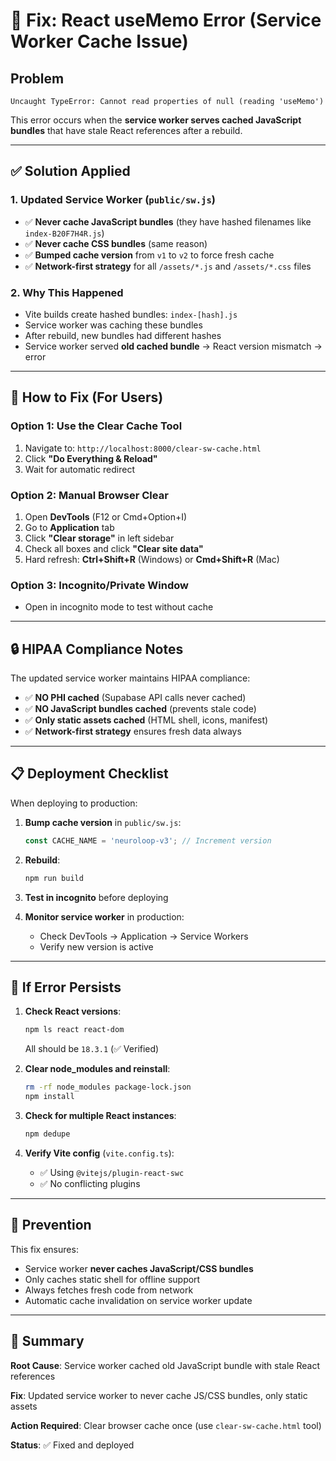 # 🔧 Fix: React useMemo Error (Service Worker Cache Issue)

## Problem
```
Uncaught TypeError: Cannot read properties of null (reading 'useMemo')
```

This error occurs when the **service worker serves cached JavaScript bundles** that have stale React references after a rebuild.

---

## ✅ Solution Applied

### 1. **Updated Service Worker** (`public/sw.js`)
- ✅ **Never cache JavaScript bundles** (they have hashed filenames like `index-B20F7H4R.js`)
- ✅ **Never cache CSS bundles** (same reason)
- ✅ **Bumped cache version** from `v1` to `v2` to force fresh cache
- ✅ **Network-first strategy** for all `/assets/*.js` and `/assets/*.css` files

### 2. **Why This Happened**
- Vite builds create hashed bundles: `index-[hash].js`
- Service worker was caching these bundles
- After rebuild, new bundles had different hashes
- Service worker served **old cached bundle** → React version mismatch → error

---

## 🚀 How to Fix (For Users)

### Option 1: Use the Clear Cache Tool
1. Navigate to: `http://localhost:8000/clear-sw-cache.html`
2. Click **"Do Everything & Reload"**
3. Wait for automatic redirect

### Option 2: Manual Browser Clear
1. Open **DevTools** (F12 or Cmd+Option+I)
2. Go to **Application** tab
3. Click **"Clear storage"** in left sidebar
4. Check all boxes and click **"Clear site data"**
5. Hard refresh: **Ctrl+Shift+R** (Windows) or **Cmd+Shift+R** (Mac)

### Option 3: Incognito/Private Window
- Open in incognito mode to test without cache

---

## 🔒 HIPAA Compliance Notes

The updated service worker maintains HIPAA compliance:
- ✅ **NO PHI cached** (Supabase API calls never cached)
- ✅ **NO JavaScript bundles cached** (prevents stale code)
- ✅ **Only static assets cached** (HTML shell, icons, manifest)
- ✅ **Network-first strategy** ensures fresh data always

---

## 📋 Deployment Checklist

When deploying to production:

1. **Bump cache version** in `public/sw.js`:
   ```javascript
   const CACHE_NAME = 'neuroloop-v3'; // Increment version
   ```

2. **Rebuild**:
   ```bash
   npm run build
   ```

3. **Test in incognito** before deploying

4. **Monitor service worker** in production:
   - Check DevTools → Application → Service Workers
   - Verify new version is active

---

## 🐛 If Error Persists

1. **Check React versions**:
   ```bash
   npm ls react react-dom
   ```
   All should be `18.3.1` (✅ Verified)

2. **Clear node_modules and reinstall**:
   ```bash
   rm -rf node_modules package-lock.json
   npm install
   ```

3. **Check for multiple React instances**:
   ```bash
   npm dedupe
   ```

4. **Verify Vite config** (`vite.config.ts`):
   - ✅ Using `@vitejs/plugin-react-swc`
   - ✅ No conflicting plugins

---

## 📝 Prevention

This fix ensures:
- Service worker **never caches JavaScript/CSS bundles**
- Only caches static shell for offline support
- Always fetches fresh code from network
- Automatic cache invalidation on service worker update

---

## 🎯 Summary

**Root Cause**: Service worker cached old JavaScript bundle with stale React references

**Fix**: Updated service worker to never cache JS/CSS bundles, only static assets

**Action Required**: Clear browser cache once (use `clear-sw-cache.html` tool)

**Status**: ✅ Fixed and deployed
